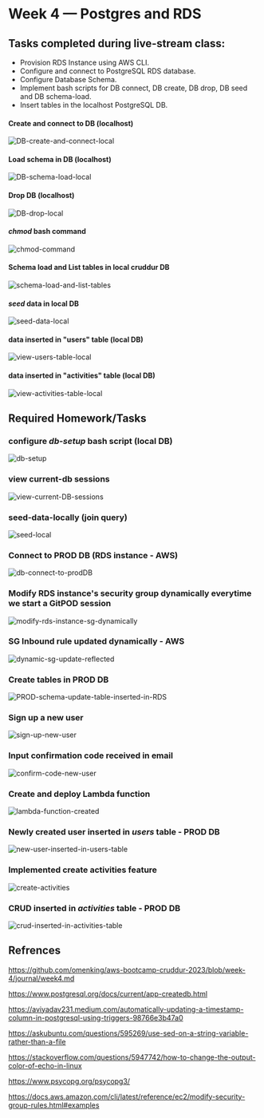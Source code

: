 # Week 4 — Postgres and RDS

## Tasks completed during live-stream class:
* Provision RDS Instance using AWS CLI.
* Configure and connect to PostgreSQL RDS database.
* Configure Database Schema.
* Implement bash scripts for DB connect, DB create, DB drop, DB seed and DB schema-load.
* Insert tables in the localhost PostgreSQL DB.

#### Create and connect to DB (localhost)
![DB-create-and-connect-local](../_docs/assets/week4/db-create-db-connect-and-listDB.png)

#### Load schema in DB (localhost)
![DB-schema-load-local](../_docs/assets/week4/db-schema-load.png)

#### Drop DB (localhost)
![DB-drop-local](../_docs/assets/week4/db-drop.png)

#### _chmod_ bash command
![chmod-command](../_docs/assets/week4/chmod-files.png)

#### Schema load and List tables in local cruddur DB
![schema-load-and-list-tables](../_docs/assets/week4/load-schema-and-list-tables.png)

#### _seed_ data in local DB
![seed-data-local](../_docs/assets/week4/seed-data-in-db.png)

#### data inserted in "users" table (local DB)
![view-users-table-local](../_docs/assets/week4/view-data-in-users-table.png)

#### data inserted in "activities" table (local DB)
![view-activities-table-local](../_docs/assets/week4/view-data-in-activities-table.png)

## Required Homework/Tasks

### configure _db-setup_ bash script (local DB)
![db-setup](../_docs/assets/week4/db-setup.png)

### view current-db sessions
![view-current-DB-sessions](../_docs/assets/week4/current-db-sessions.png)

### seed-data-locally (join query)
![seed-local](../_docs/assets/week4/join-query-working.png)

### Connect to PROD DB (RDS instance - AWS)
![db-connect-to-prodDB](../_docs/assets/week4/db-connect-to-prodDB.png)

### Modify RDS instance's security group dynamically everytime we start a GitPOD session
![modify-rds-instance-sg-dynamically](../_docs/assets/week4/security-group-modified-aws-cli.png)

### SG Inbound rule updated dynamically - AWS
![dynamic-sg-update-reflected](../_docs/assets/week4/dynamic-sg-reflected-in-AWS.png)

### Create tables in PROD DB
![PROD-schema-update-table-inserted-in-RDS](../_docs/assets/week4/PROD-schema-update-table-inserted-in-RDS.png)

### Sign up a new user
![sign-up-new-user](../_docs/assets/week4/sign-up-new-user.png)

### Input confirmation code received in email
![confirm-code-new-user](../_docs/assets/week4/confirm-code-new-user.png)

### Create and deploy Lambda function
![lambda-function-created](../_docs/assets/week4/lambda-function-created.png)

### Newly created user inserted in _users_ table - PROD DB
![new-user-inserted-in-users-table](../_docs/assets/week4/new-user-inserted-in-users-table.png)

### Implemented create activities feature
![create-activities](../_docs/assets/week4/create-activities-implemented.png)

### CRUD inserted in _activities_ table - PROD DB
![crud-inserted-in-activities-table](../_docs/assets/week4/new-crud-inserted-in-activities-table.png)

## Refrences

https://github.com/omenking/aws-bootcamp-cruddur-2023/blob/week-4/journal/week4.md

https://www.postgresql.org/docs/current/app-createdb.html

https://aviyadav231.medium.com/automatically-updating-a-timestamp-column-in-postgresql-using-triggers-98766e3b47a0

https://askubuntu.com/questions/595269/use-sed-on-a-string-variable-rather-than-a-file

https://stackoverflow.com/questions/5947742/how-to-change-the-output-color-of-echo-in-linux

https://www.psycopg.org/psycopg3/

https://docs.aws.amazon.com/cli/latest/reference/ec2/modify-security-group-rules.html#examples
